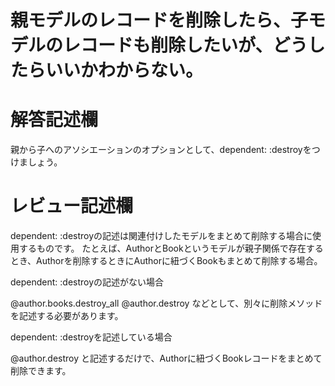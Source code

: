 # 親モデルのレコードを削除したら、子モデルのレコードも削除したいが、どうしたらいいかわからない。
# 解答記述欄

親から子へのアソシエーションのオプションとして、dependent: :destroyをつけましょう。





# レビュー記述欄
dependent: :destroyの記述は関連付けしたモデルをまとめて削除する場合に使用するものです。
たとえば、AuthorとBookというモデルが親子関係で存在するとき、Authorを削除するときにAuthorに紐づくBookもまとめて削除する場合。

dependent: :destroyの記述がない場合

@author.books.destroy_all
@author.destroy
などとして、別々に削除メソッドを記述する必要があります。

dependent: :destroyを記述している場合

@author.destroy
と記述するだけで、Authorに紐づくBookレコードをまとめて削除できます。
